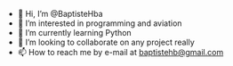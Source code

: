 - 👋 Hi, I’m @BaptisteHba
- 👀 I’m interested in programming and aviation
- 🌱 I’m currently learning Python
- 💞️ I’m looking to collaborate on any project really
- 📫 How to reach me by e-mail at baptistehb@gmail.com
